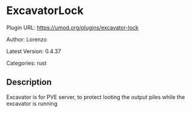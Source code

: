 # ExcavatorLock

Plugin URL: https://umod.org/plugins/excavator-lock

Author: Lorenzo

Latest Version: 0.4.37

Categories: rust

## Description

Excavator is for PVE server, to protect looting the output piles while the excavator is running
